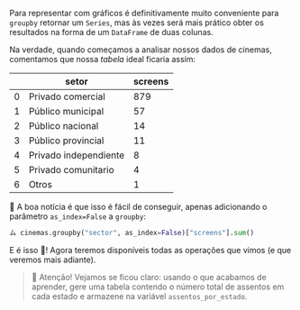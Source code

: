 Para representar com gráficos é definitivamente muito conveniente para `groupby` retornar um `Series`, mas às vezes será mais prático obter os resultados na forma de um `DataFrame` de duas colunas.

Na verdade, quando começamos a analisar nossos dados de cinemas, comentamos que nossa _tabela_ ideal ficaria assim:

||setor|screens|
|---|---|---|
|0|Privado comercial|879|
|1|Público municipal|57|
|2|Público nacional|14|
|3|Público provincial|11|
|4|Privado independiente|8|
|5|Privado comunitario|4|
|6|Otros|1|
 
📰 A boa notícia é que isso é fácil de conseguir, apenas adicionando o parâmetro `as_index=False` a `groupby`:

```python
ム cinemas.groupby("sector", as_index=False)["screens"].sum()
```

E é isso :tada:! Agora teremos disponíveis todas as operações que vimos (e que veremos mais adiante).

> 🛑 Atenção! Vejamos se ficou claro: usando o que acabamos de aprender, gere uma tabela contendo o número total de assentos em cada estado e armazene na variável `assentos_por_estado`.
